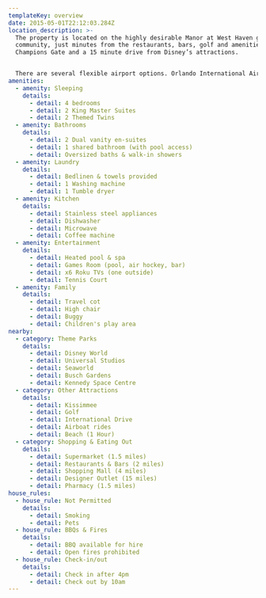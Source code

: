 ```yaml
---
templateKey: overview
date: 2015-05-01T22:12:03.284Z
location_description: >-
  The property is located on the highly desirable Manor at West Haven gated
  community, just minutes from the restaurants, bars, golf and amenities of
  Champions Gate and a 15 minute drive from Disney’s attractions.


  There are several flexible airport options. Orlando International Airport is a 35 minute drive, Tampa International Airport just over 1 hour and Miami approximately a 4 hour drive.
amenities:
  - amenity: Sleeping
    details:
      - detail: 4 bedrooms
      - detail: 2 King Master Suites
      - detail: 2 Themed Twins
  - amenity: Bathrooms
    details:
      - detail: 2 Dual vanity en-suites
      - detail: 1 shared bathroom (with pool access)
      - detail: Oversized baths & walk-in showers
  - amenity: Laundry
    details:
      - detail: Bedlinen & towels provided
      - detail: 1 Washing machine
      - detail: 1 Tumble dryer
  - amenity: Kitchen
    details:
      - detail: Stainless steel appliances
      - detail: Dishwasher
      - detail: Microwave
      - detail: Coffee machine
  - amenity: Entertainment
    details:
      - detail: Heated pool & spa
      - detail: Games Room (pool, air hockey, bar)
      - detail: x6 Roku TVs (one outside)
      - detail: Tennis Court
  - amenity: Family
    details:
      - detail: Travel cot
      - detail: High chair
      - detail: Buggy
      - detail: Children's play area
nearby:
  - category: Theme Parks
    details:
      - detail: Disney World
      - detail: Universal Studios
      - detail: Seaworld
      - detail: Busch Gardens
      - detail: Kennedy Space Centre
  - category: Other Attractions
    details:
      - detail: Kissimmee
      - detail: Golf
      - detail: International Drive
      - detail: Airboat rides
      - detail: Beach (1 Hour)
  - category: Shopping & Eating Out
    details:
      - detail: Supermarket (1.5 miles)
      - detail: Restaurants & Bars (2 miles)
      - detail: Shopping Mall (4 miles)
      - detail: Designer Outlet (15 miles)
      - detail: Pharmacy (1.5 miles)
house_rules:
  - house_rule: Not Permitted
    details:
      - detail: Smoking
      - detail: Pets
  - house_rule: BBQs & Fires
    details:
      - detail: BBQ available for hire
      - detail: Open fires prohibited
  - house_rule: Check-in/out
    details:
      - detail: Check in after 4pm
      - detail: Check out by 10am
---
```

